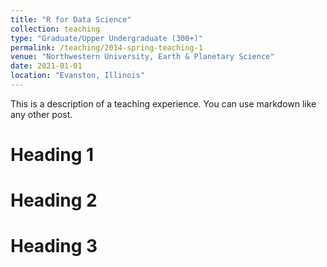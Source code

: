 ```yaml
---
title: "R for Data Science"
collection: teaching
type: "Graduate/Upper Undergraduate (300+)"
permalink: /teaching/2014-spring-teaching-1
venue: "Northwestern University, Earth & Planetary Science"
date: 2021-01-01
location: "Evanston, Illinois"
---
```


This is a description of a teaching experience. You can use markdown like any other post.

Heading 1
======

Heading 2
======

Heading 3
======
